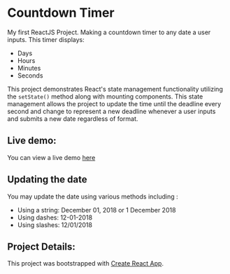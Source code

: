 # Countdown Timer
My first ReactJS Project. Making a countdown timer to any date a user inputs. 
This timer displays:
 - Days
 - Hours
 - Minutes
 - Seconds

 This project demonstrates React's state management functionality utilizing the ```setState()``` method along with mounting components. This state management allows the project to update the time until the deadline every second and change to represent a new deadline whenever a user inputs and submits a new date regardless of format.
 
## Live demo:
You can view a live demo [here](https://starlimeweb.com/countdown/)
## Updating the date
You may update the date using various methods including :
 - Using a string: December 01, 2018 or 1 December 2018
 - Using dashes: 12-01-2018
 - Using slashes: 12/01/2018
## Project Details:
This project was bootstrapped with [Create React App](https://github.com/facebookincubator/create-react-app).


